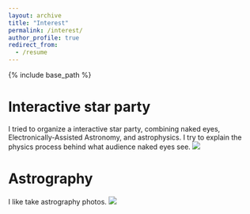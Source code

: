 ```yaml
---
layout: archive
title: "Interest"
permalink: /interest/
author_profile: true
redirect_from:
  - /resume
---
```


{% include base_path %}

Interactive star party
======
I tried to organize a interactive star party, combining naked eyes, Electronically-Assisted Astronomy, and astrophysics. 
I try to explain the physics process behind what audience naked eyes see.
![](/images/star_party.png)


Astrography
======
I like take astrography photos.
![](/images/M101.png)


